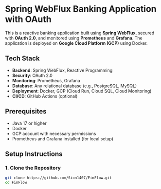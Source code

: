 # Spring WebFlux Banking Application with OAuth

This is a reactive banking application built using **Spring WebFlux**, secured with **OAuth 2.0**, and monitored using **Prometheus** and **Grafana**. The application is deployed on **Google Cloud Platform (GCP)** using Docker.

## Tech Stack
- **Backend**: Spring WebFlux, Reactive Programming
- **Security**: OAuth 2.0
- **Monitoring**: Prometheus, Grafana
- **Database**: Any relational database (e.g., PostgreSQL, MySQL)
- **Deployment**: Docker, GCP (Cloud Run, Cloud SQL, Cloud Monitoring)
- **CI/CD**: GitHub Actions (optional)

## Prerequisites
- Java 17 or higher
- Docker
- GCP account with necessary permissions
- Prometheus and Grafana installed (for local setup)

## Setup Instructions

### 1. Clone the Repository
```bash
git clone https://github.com/Sion1407/FinFlow.git
cd FinFlow
